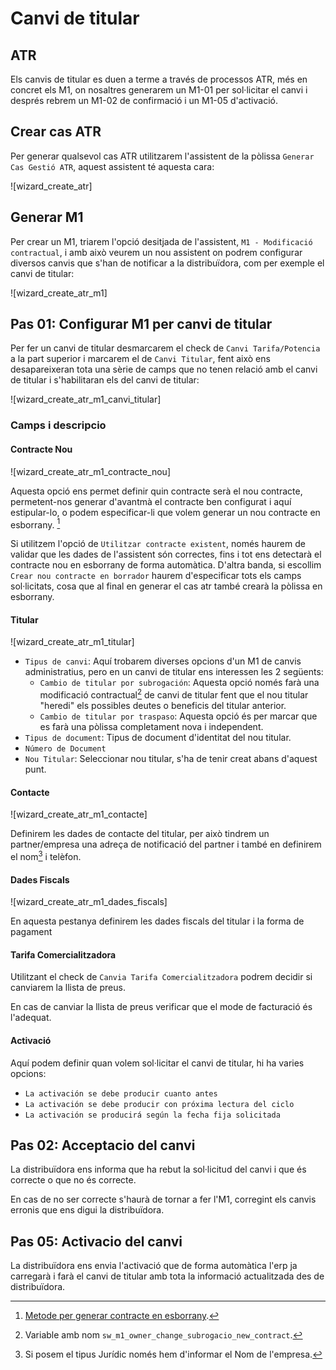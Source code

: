 # Canvi de titular

## ATR

Els canvis de titular es duen a terme a través de processos ATR, més en concret els M1, on nosaltres generarem un M1-01 per sol·licitar el canvi i després rebrem un M1-02 de confirmació i un M1-05 d'activació.

## Crear cas ATR

Per generar qualsevol cas ATR utilitzarem l'assistent de la pòlissa `Generar Cas Gestió ATR`, aquest assistent té aquesta cara:

![wizard_create_atr]

## Generar M1

Per crear un M1, triarem l'opció desitjada de l'assistent, `M1 - Modificació contractual`, i amb això veurem un nou assistent on podrem configurar diversos canvis que s'han de notificar a la distribuïdora, com per exemple el canvi de titular:

![wizard_create_atr_m1]

## Pas 01: Configurar M1 per canvi de titular

Per fer un canvi de titular desmarcarem el check de `Canvi Tarifa/Potencia` a la part superior i marcarem el de `Canvi Titular`, fent això ens desapareixeran tota una sèrie de camps que no tenen relació amb el canvi de titular i s'habilitaran els del canvi de titular:

![wizard_create_atr_m1_canvi_titular]

### Camps i descripcio

#### Contracte Nou

![wizard_create_atr_m1_contracte_nou]

Aquesta opció ens permet definir quin contracte serà el nou contracte, permetent-nos generar d'avantmà el contracte ben configurat i aquí estipular-lo, o podem especificar-li que volem generar un nou contracte en esborrany. [^generacio_contracte_m1]

Si utilitzem l'opció de `Utilitzar contracte existent`, només haurem de validar que les dades de l'assistent són correctes, fins i tot ens detectarà el contracte nou en esborrany de forma automàtica. D'altra banda, si escollim `Crear nou contracte en borrador` haurem d'especificar tots els camps sol·licitats, cosa que al final en generar el cas atr també crearà la pòlissa en esborrany.

#### Titular

![wizard_create_atr_m1_titular]

- `Tipus de canvi`: Aquí trobarem diverses opcions d'un M1 de canvis administratius, pero en un canvi de titular ens interessen les 2 següents:
  - `Cambio de titular por subrogación`: Aquesta opció només farà una modificació contractual[^nova_polissa_segons_variable] de canvi de titular fent que el nou titular "heredi" els possibles deutes o beneficis del titular anterior.
  - `Cambio de titular por traspaso`: Aquesta opció és per marcar que es farà una pòlissa completament nova i independent.
- `Tipus de document`: Tipus de document d'identitat del nou titular.
- `Número de Document`
- `Nou Titular`: Seleccionar nou titular, s'ha de tenir creat abans d'aquest punt.

#### Contacte

![wizard_create_atr_m1_contacte]

Definirem les dades de contacte del titular, per això tindrem un partner/empresa una adreça de notificació del partner i també en definirem el nom[^nom_contacte] i telèfon.

#### Dades Fiscals

![wizard_create_atr_m1_dades_fiscals]

En aquesta pestanya definirem les dades fiscals del titular i la forma de pagament

#### Tarifa Comercialitzadora

Utilitzant el check de `Canvia Tarifa Comercialitzadora` podrem decidir si canviarem la llista de preus.

En cas de canviar la llista de preus verificar que el mode de facturació és l'adequat.

#### Activació

Aquí podem definir quan volem sol·licitar el canvi de titular, hi ha varies opcions:

- `La activación se debe producir cuanto antes`
- `La activación se debe producir con próxima lectura del ciclo`
- `La activación se producirá según la fecha fija solicitada`

## Pas 02: Acceptacio del canvi

La distribuïdora ens informa que ha rebut la sol·licitud del canvi i que és correcte o que no és correcte.

En cas de no ser correcte s'haurà de tornar a fer l'M1, corregint els canvis erronis que ens digui la distribuïdora.

## Pas 05: Activacio del canvi

La distribuïdora ens envia l'activació que de forma automàtica l'erp ja carregarà i farà el canvi de titular amb tota la informació actualitzada des de distribuïdora.

[^generacio_contracte_m1]: [Metode per generar contracte en esborrany](/gisce/code/interest_procedures.md#crear-polissa-en-esborrany-per-canvi-de-titular-m1).
[^nova_polissa_segons_variable]: Variable amb nom `sw_m1_owner_change_subrogacio_new_contract`.
[^nom_contacte]: Si posem el tipus Jurídic només hem d'informar el Nom de l'empresa.
